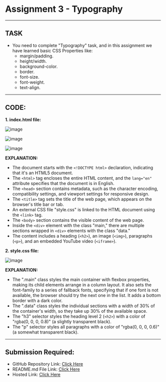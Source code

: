 # Assignment 3 - Typography
---
## TASK 
- You need to complete "Typography" task, and in this assignment we have learned basic CSS Properties like:
  - margin/padding.
  - height/width.
  - background-color.
  - border.
  - font-size.
  - font-weight.
  - text-align.
---
## CODE:

**1. index.html file:**

![image](https://github.com/Abhishek-Sharma-007/Geekster_Assignments/assets/84591804/9e644d41-e8df-49b3-ba89-9ff09cfae26c)

![image](https://github.com/Abhishek-Sharma-007/Geekster_Assignments/assets/84591804/914c4e54-a7ef-472c-8d93-d5e74ec3631d)

![image](https://github.com/Abhishek-Sharma-007/Geekster_Assignments/assets/84591804/aeb32029-4204-42c0-98dd-424c7c2f9b0f)

**EXPLANATION:**
   - The document starts with the `<!DOCTYPE html>` declaration, indicating that it's an HTML5 document.
   - The `<html>` tag encloses the entire HTML content, and the `lang="en"` attribute specifies that the document is in English.
   - The `<head>` section contains metadata, such as the character encoding, compatibility settings, and viewport settings for responsive design.
   - The `<title>` tag sets the title of the web page, which appears on the browser's title bar or tab.
   - An external CSS file "style.css" is linked to the HTML document using the `<link>` tag.
   - The `<body>` section contains the visible content of the web page.
   - Inside the `<div>` element with the class "main," there are multiple sections wrapped in `<div>` elements with the class "data."
   - The content includes a heading (`<h2>`), an image (`<img>`), paragraphs (`<p>`), and an embedded YouTube video (`<iframe>`).

**2. style.css file:**

![image](https://github.com/Abhishek-Sharma-007/Geekster_Assignments/assets/84591804/41c67153-f6bf-401f-8536-92548c6166f9)

**EXPLANATION:**
   - The ".main" class styles the main container with flexbox properties, making its child elements arrange in a column layout. It also sets the font-family to a series of fallback fonts, specifying that if one font is not available, the browser should try the next one in the list. It adds a bottom border with a dark color.
   - The ".data" class styles the individual sections with a width of 30% of the container's width, so they take up 30% of the available space.
   - The "h3" selector styles the heading level 2 (`<h2>`) with a color of "rgba(0, 0, 0, 0.8)" (a slightly transparent black).
   - The "p" selector styles all paragraphs with a color of "rgba(0, 0, 0, 0.6)" (a somewhat transparent black).
   
---
## Submission Required:
- GitHub Repository Link: [Click Here](https://github.com/Abhishek-Sharma-007/Geekster_Assignments/tree/master/27_Assignment_3-Typography)
- README.md File Link: [Click Here](https://github.com/Abhishek-Sharma-007/Geekster_Assignments/blob/master/27_Assignment_3-Typography/README.md)
- Hosted Link: [Click Here](https://abhishek-sharma-007.github.io/Geekster_Assignments/27_Assignment_3-Typography/index.html)
